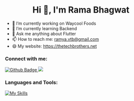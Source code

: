  <h1 align="center">Hi 👋, I'm Rama Bhagwat</h1>

- 🔭 I’m currently working on Waycool Foods
- 🌱 I’m currently learning Backend
- 💬 Ask me anything about Flutter 
- 📫 How to reach me: ramya.vtb@gmail.com
- 😄 My website: https://thetechbrothers.net
  
### Connect with me:
<div id="badges">
  <a href="https://github.com/Rama205">
    <img src="https://img.shields.io/badge/Github-blue?style=for-the-badge&logo=Github&logoColor=white" alt="Github Badge"/>
  </a>
 <a href="www.linkedin.com/in/ramya-bhagwat-25855b234">
   <img src= "https://img.shields.io/badge/LinkedIn-blue?style=for-the-badge&logo=LinkedIn&logoColor=white"/>
 </a>
</div>

### Languages and Tools:
[![My Skills](https://skillicons.dev/icons?i=nodejs,javascript,expressjs,html,css,react,mongodb,github,git,postman,figma,jira,perline=)](https://skillicons.dev)

<br>
